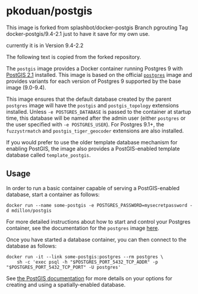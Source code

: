 # pkoduan/postgis

This image is forked from splashbot/docker-postgis Branch pgrouting Tag docker-postgis/9.4-2.1 just to have it save for my own use.

currently it is in Version 9.4-2.2

The following text is copied from the forked repository.

The `postgis` image provides a Docker container running Postgres 9 with
[PostGIS 2.1](http://postgis.net/docs/manual-2.1/) installed. This image is
based on the official [`postgres`](https://registry.hub.docker.com/_/postgres/)
image and provides variants for each version of Postgres 9 supported by the
base image (9.0-9.4).

This image ensures that the default database created by the parent `postgres`
image will have the `postgis` and `postgis_topology` extensions installed.
Unless `-e POSTGRES_DATABASE` is passed to the container at startup time, this
database will be named after the admin user (either `postgres` or the user
specified with `-e POSTGRES_USER`). For Postgres 9.1+, the `fuzzystrmatch` and
`postgis_tiger_geocoder` extensions are also installed.

If you would prefer to use the older template database mechanism for enabling
PostGIS, the image also provides a PostGIS-enabled template database called
`template_postgis`.

## Usage

In order to run a basic container capable of serving a PostGIS-enabled database,
start a container as follows:

    docker run --name some-postgis -e POSTGRES_PASSWORD=mysecretpassword -d mdillon/postgis

For more detailed instructions about how to start and control your Postgres
container, see the documentation for the `postgres` image
[here](https://registry.hub.docker.com/_/postgres/).

Once you have started a database container, you can then connect to the
database as follows:

    docker run -it --link some-postgis:postgres --rm postgres \
        sh -c 'exec psql -h "$POSTGRES_PORT_5432_TCP_ADDR" -p "$POSTGRES_PORT_5432_TCP_PORT" -U postgres'

See [the PostGIS documentation](http://postgis.net/docs/postgis_installation.html#create_new_db_extensions)
for more details on your options for creating and using a spatially-enabled database.